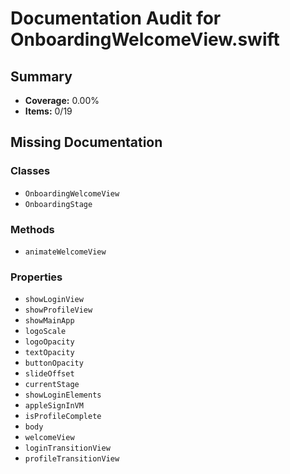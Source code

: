 # Documentation Audit for OnboardingWelcomeView.swift

## Summary

- **Coverage:** 0.00%
- **Items:** 0/19

## Missing Documentation

### Classes
- `OnboardingWelcomeView`
- `OnboardingStage`

### Methods
- `animateWelcomeView`

### Properties
- `showLoginView`
- `showProfileView`
- `showMainApp`
- `logoScale`
- `logoOpacity`
- `textOpacity`
- `buttonOpacity`
- `slideOffset`
- `currentStage`
- `showLoginElements`
- `appleSignInVM`
- `isProfileComplete`
- `body`
- `welcomeView`
- `loginTransitionView`
- `profileTransitionView`

